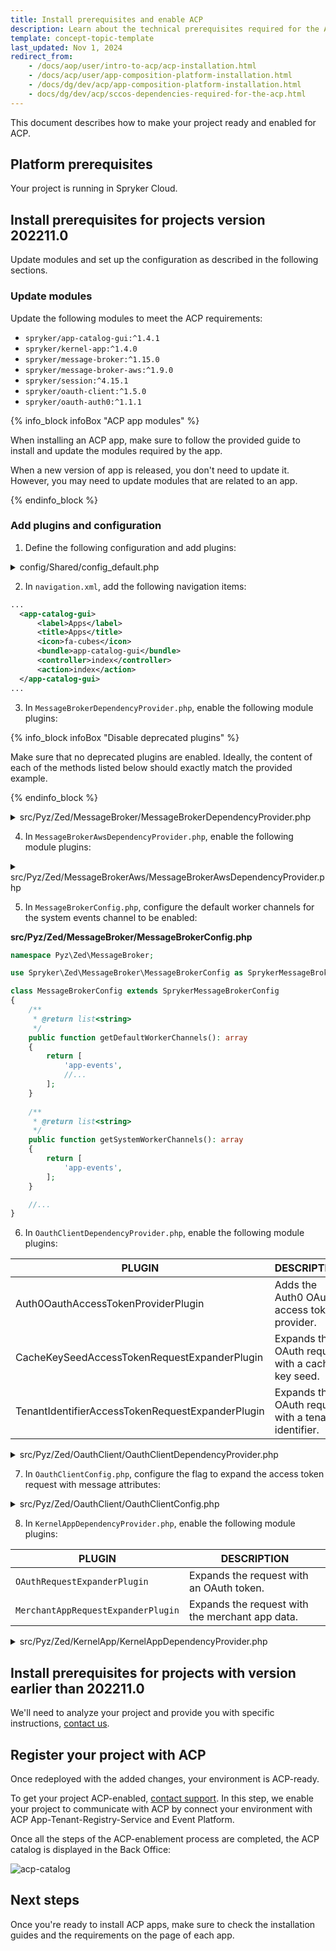 ```yaml
---
title: Install prerequisites and enable ACP
description: Learn about the technical prerequisites required for the App Composition Platform registration.
template: concept-topic-template
last_updated: Nov 1, 2024
redirect_from:
    - /docs/aop/user/intro-to-acp/acp-installation.html
    - /docs/acp/user/app-composition-platform-installation.html
    - /docs/dg/dev/acp/app-composition-platform-installation.html
    - docs/dg/dev/acp/sccos-dependencies-required-for-the-acp.html
---
```


This document describes how to make your project ready and enabled for ACP.


## Platform prerequisites

Your project is running in Spryker Cloud.

## Install prerequisites for projects version 202211.0

Update modules and set up the configuration as described in the following sections.

### Update modules

Update the following modules to meet the ACP requirements:

- `spryker/app-catalog-gui:^1.4.1`
- `spryker/kernel-app:^1.4.0`
- `spryker/message-broker:^1.15.0`
- `spryker/message-broker-aws:^1.9.0`
- `spryker/session:^4.15.1`
- `spryker/oauth-client:^1.5.0`
- `spryker/oauth-auth0:^1.1.1`


{% info_block infoBox "ACP app modules" %}

When installing an ACP app, make sure to follow the provided guide to install and update the modules required by the app.

When a new version of app is released, you don't need to update it. However, you may need to update modules that are related to an app.

{% endinfo_block %}


### Add plugins and configuration

1. Define the following configuration and add plugins:

<details>
  <summary>config/Shared/config_default.php</summary>

```php
use Spryker\Shared\AppCatalogGui\AppCatalogGuiConstants;
use Spryker\Shared\Kernel\KernelConstants;
use Spryker\Shared\MessageBroker\MessageBrokerConstants;
use Spryker\Shared\MessageBrokerAws\MessageBrokerAwsConstants;
use Spryker\Shared\OauthAuth0\OauthAuth0Constants;
use Spryker\Shared\OauthClient\OauthClientConstants;
use Spryker\Shared\Store\StoreConstants;
use Spryker\Zed\OauthAuth0\OauthAuth0Config;

...

// ----------------------------------------------------------------------------
// ------------------------------ ACP -----------------------------------------
// ----------------------------------------------------------------------------
$aopApplicationConfiguration = json_decode(html_entity_decode((string)getenv('SPRYKER_AOP_APPLICATION')), true);
$config[KernelConstants::DOMAIN_WHITELIST] = array_merge(
    $config[KernelConstants::DOMAIN_WHITELIST],
    $aopApplicationConfiguration['APP_DOMAINS'] ?? [],
);
$config[AppCatalogGuiConstants::APP_CATALOG_SCRIPT_URL] = $aopApplicationConfiguration['APP_CATALOG_SCRIPT_URL'] ?? '';

$aopAuthenticationConfiguration = json_decode(html_entity_decode((string)getenv('SPRYKER_AOP_AUTHENTICATION')), true);
$config[OauthAuth0Constants::AUTH0_CUSTOM_DOMAIN] = $aopAuthenticationConfiguration['AUTH0_CUSTOM_DOMAIN'] ?? '';
$config[OauthAuth0Constants::AUTH0_CLIENT_ID] = $aopAuthenticationConfiguration['AUTH0_CLIENT_ID'] ?? '';
$config[OauthAuth0Constants::AUTH0_CLIENT_SECRET] = $aopAuthenticationConfiguration['AUTH0_CLIENT_SECRET'] ?? '';

$config[MessageBrokerConstants::MESSAGE_TO_CHANNEL_MAP] = [
    AppConfigUpdatedTransfer::class => 'app-events',
    // Here we will define the correspondence of messages to channels for ACP
];

$config[MessageBrokerAwsConstants::CHANNEL_TO_RECEIVER_TRANSPORT_MAP] = [
    'app-events' => MessageBrokerAwsConfig::HTTP_CHANNEL_TRANSPORT,
    // Here we will define the receiver transport map accordingly to APP
];

$config[MessageBrokerAwsConstants::CHANNEL_TO_SENDER_TRANSPORT_MAP] = [
    // Here we will define the sender transport map accordingly to APP
];

// -------------------------------- ACP AWS --------------------------------------
$config[MessageBrokerAwsConstants::HTTP_CHANNEL_SENDER_BASE_URL] = getenv('SPRYKER_MESSAGE_BROKER_HTTP_CHANNEL_SENDER_BASE_URL') ?: '';
$config[MessageBrokerAwsConstants::HTTP_CHANNEL_RECEIVER_BASE_URL] = getenv('SPRYKER_MESSAGE_BROKER_HTTP_CHANNEL_RECEIVER_BASE_URL') ?: '';

$config[MessageBrokerConstants::IS_ENABLED] = (
    $config[MessageBrokerAwsConstants::HTTP_CHANNEL_SENDER_BASE_URL]
    && $config[MessageBrokerAwsConstants::HTTP_CHANNEL_RECEIVER_BASE_URL]
);

$config[KernelAppConstants::TENANT_IDENTIFIER]
    = $config[MessageBrokerConstants::TENANT_IDENTIFIER]
    = $config[MessageBrokerAwsConstants::CONSUMER_ID]
    = $config[OauthClientConstants::TENANT_IDENTIFIER]
    = $config[AppCatalogGuiConstants::TENANT_IDENTIFIER]
    = getenv('SPRYKER_TENANT_IDENTIFIER') ?: '';

// ----------------------------------------------------------------------------
// ------------------------------ OAUTH ---------------------------------------
// ----------------------------------------------------------------------------
$config[AppCatalogGuiConstants::OAUTH_PROVIDER_NAME]
    = $config[OauthClientConstants::OAUTH_PROVIDER_NAME_FOR_ACP]
    = $config[OauthClientConstants::OAUTH_PROVIDER_NAME_FOR_MESSAGE_BROKER]
    = $config[OauthClientConstants::OAUTH_PROVIDER_NAME_FOR_PAYMENT_AUTHORIZE]
    = OauthAuth0Config::PROVIDER_NAME;

$config[AppCatalogGuiConstants::OAUTH_GRANT_TYPE]
    = $config[OauthClientConstants::OAUTH_GRANT_TYPE_FOR_ACP]
    = $config[OauthClientConstants::OAUTH_GRANT_TYPE_FOR_MESSAGE_BROKER]
    = $config[OauthClientConstants::OAUTH_GRANT_TYPE_FOR_PAYMENT_AUTHORIZE]
    = OauthAuth0Config::GRANT_TYPE_CLIENT_CREDENTIALS;

$config[OauthClientConstants::OAUTH_OPTION_AUDIENCE_FOR_ACP]
    = $config[OauthClientConstants::OAUTH_OPTION_AUDIENCE_FOR_PAYMENT_AUTHORIZE]
    = 'aop-app';

$config[AppCatalogGuiConstants::OAUTH_OPTION_AUDIENCE] = 'aop-atrs';
$config[OauthClientConstants::OAUTH_OPTION_AUDIENCE_FOR_MESSAGE_BROKER] = 'aop-event-platform';
```

</details>

2. In `navigation.xml`, add the following navigation items:

```xml
...
  <app-catalog-gui>
      <label>Apps</label>
      <title>Apps</title>
      <icon>fa-cubes</icon>
      <bundle>app-catalog-gui</bundle>
      <controller>index</controller>
      <action>index</action>
  </app-catalog-gui>
...
```

3. In `MessageBrokerDependencyProvider.php`, enable the following module plugins:

{% info_block infoBox "Disable deprecated plugins" %}

Make sure that no deprecated plugins are enabled. Ideally, the content of each of the methods listed below should exactly match the provided example.

{% endinfo_block %}

<details>
  <summary>src/Pyz/Zed/MessageBroker/MessageBrokerDependencyProvider.php</summary>

```php
<?php

/**
 * This file is part of the Spryker Suite.
 * For full license information,  view the LICENSE file that was distributed with this source code.
 */

namespace Pyz\Zed\MessageBroker;

use Spryker\Zed\KernelApp\Communication\Plugin\MessageBroker\ActiveAppFilterMessageChannelPlugin;
use Spryker\Zed\KernelApp\Communication\Plugin\MessageBroker\AppConfigMessageHandlerPlugin;
use Spryker\Zed\MessageBroker\Communication\Plugin\MessageBroker\CorrelationIdMessageAttributeProviderPlugin;
use Spryker\Zed\MessageBroker\Communication\Plugin\MessageBroker\TenantActorMessageAttributeProviderPlugin;
use Spryker\Zed\MessageBroker\Communication\Plugin\MessageBroker\TimestampMessageAttributeProviderPlugin;
use Spryker\Zed\MessageBroker\Communication\Plugin\MessageBroker\TransactionIdMessageAttributeProviderPlugin;
use Spryker\Zed\MessageBroker\Communication\Plugin\MessageBroker\ValidationMiddlewarePlugin;
use Spryker\Zed\MessageBroker\MessageBrokerDependencyProvider as SprykerMessageBrokerDependencyProvider;
use Spryker\Zed\MessageBrokerAws\Communication\Plugin\MessageBroker\Sender\HttpChannelMessageSenderPlugin;
use Spryker\Zed\OauthClient\Communication\Plugin\MessageBroker\AccessTokenMessageAttributeProviderPlugin;
use Spryker\Zed\Session\Communication\Plugin\MessageBroker\SessionTrackingIdMessageAttributeProviderPlugin;

class MessageBrokerDependencyProvider extends SprykerMessageBrokerDependencyProvider
{
    /**
     * @return array<\Spryker\Zed\MessageBrokerExtension\Dependency\Plugin\MessageHandlerPluginInterface>
     */
    public function getMessageHandlerPlugins(): array
    {
        return [
            new AppConfigMessageHandlerPlugin(),
        ];
    }

    /**
     * @return array<\Spryker\Zed\MessageBrokerExtension\Dependency\Plugin\MessageSenderPluginInterface>
     */
    public function getMessageSenderPlugins(): array
    {
        return [
            new HttpChannelMessageSenderPlugin(),
        ];
    }

    /**
     * @return array<\Spryker\Zed\MessageBrokerExtension\Dependency\Plugin\MessageReceiverPluginInterface>
     */
    public function getMessageReceiverPlugins(): array
    {
        return [
            new HttpChannelMessageReceiverPlugin(),
        ];
    }

    /**
     * @return array<\Spryker\Zed\MessageBrokerExtension\Dependency\Plugin\MessageAttributeProviderPluginInterface>
     */
    public function getMessageAttributeProviderPlugins(): array
    {
        return [
            new CorrelationIdMessageAttributeProviderPlugin(),
            new TimestampMessageAttributeProviderPlugin(),
            new AccessTokenMessageAttributeProviderPlugin(),
            new TransactionIdMessageAttributeProviderPlugin(),
            new SessionTrackingIdMessageAttributeProviderPlugin(),
            new TenantActorMessageAttributeProviderPlugin(),
        ];
    }

    /**
     * @return array<\Spryker\Zed\MessageBrokerExtension\Dependency\Plugin\MiddlewarePluginInterface>
     */
    public function getMiddlewarePlugins(): array
    {
        return [
            new ValidationMiddlewarePlugin(),
        ];
    }
    
    /**
     * @return array<\Spryker\Zed\MessageBrokerExtension\Dependency\Plugin\FilterMessageChannelPluginInterface>
     */
    public function getFilterMessageChannelPlugins(): array
    {
        return [
            new ActiveAppFilterMessageChannelPlugin(),
        ];
    }
}
```

</details>

4. In `MessageBrokerAwsDependencyProvider.php`, enable the following module plugins:

<details>
  <summary>src/Pyz/Zed/MessageBrokerAws/MessageBrokerAwsDependencyProvider.php</summary>

```php
<?php

/**
 * This file is part of the Spryker Suite.
 * For full license information,  view the LICENSE file that was distributed with this source code.
 */

namespace Pyz\Zed\MessageBrokerAws;

use Spryker\Zed\MessageBroker\Communication\Plugin\MessageBrokerAws\Expander\ConsumerIdHttpChannelMessageConsumerRequestExpanderPlugin;
use Spryker\Zed\MessageBrokerAws\MessageBrokerAwsDependencyProvider as SprykerMessageBrokerAwsDependencyProvider;
use Spryker\Zed\OauthClient\Communication\Plugin\MessageBrokerAws\HttpChannelRequestExpanderPlugin;

class MessageBrokerAwsDependencyProvider extends SprykerMessageBrokerAwsDependencyProvider
{
    /**
     * @return list<\Spryker\Zed\MessageBrokerAwsExtension\Dependency\Plugin\HttpChannelMessageReceiverRequestExpanderPluginInterface>
     */
    protected function getHttpChannelMessageReceiverRequestExpanderPlugins(): array
    {
        return [
            new ConsumerIdHttpChannelMessageReceiverRequestExpanderPlugin(),
            new AccessTokenHttpChannelMessageReceiverRequestExpanderPlugin(),
        ];
    }
}
```

</details>

5. In `MessageBrokerConfig.php`, configure the default worker channels for the system events channel to be enabled:

**src/Pyz/Zed/MessageBroker/MessageBrokerConfig.php**

```php
namespace Pyz\Zed\MessageBroker;

use Spryker\Zed\MessageBroker\MessageBrokerConfig as SprykerMessageBrokerConfig;

class MessageBrokerConfig extends SprykerMessageBrokerConfig
{
    /**
     * @return list<string>
     */
    public function getDefaultWorkerChannels(): array
    {
        return [
            'app-events',
            //...
        ];
    }
    
    /**
     * @return list<string>
     */
    public function getSystemWorkerChannels(): array
    {
        return [
            'app-events',
        ];
    }

    //...
}
```

6. In `OauthClientDependencyProvider.php`, enable the following module plugins:

| PLUGIN | DESCRIPTION |
| - | - |
| Auth0OauthAccessTokenProviderPlugin |  Adds the Auth0 OAuth access token provider. |
| CacheKeySeedAccessTokenRequestExpanderPlugin |  Expands the OAuth request with a cache key seed. |
| TenantIdentifierAccessTokenRequestExpanderPlugin |  Expands the OAuth request with a tenant identifier. |

<details>
  <summary>src/Pyz/Zed/OauthClient/OauthClientDependencyProvider.php</summary>

```php
<?php

/**
 * This file is part of the Spryker Suite.
 * For full license information,  view the LICENSE file that was distributed with this source code.
 */

namespace Pyz\Zed\OauthClient;

use Spryker\Zed\MessageBroker\Communication\Plugin\OauthClient\TenantIdentifierAccessTokenRequestExpanderPlugin;
use Spryker\Zed\OauthAuth0\Communication\Plugin\OauthClient\Auth0OauthAccessTokenProviderPlugin;
use Spryker\Zed\OauthAuth0\Communication\Plugin\OauthClient\CacheKeySeedAccessTokenRequestExpanderPlugin;
use Spryker\Zed\OauthClient\OauthClientDependencyProvider as SprykerOauthClientDependencyProvider;

class OauthClientDependencyProvider extends SprykerOauthClientDependencyProvider
{
    /**
     * @return array<\Spryker\Zed\OauthClientExtension\Dependency\Plugin\OauthAccessTokenProviderPluginInterface>
     */
    protected function getOauthAccessTokenProviderPlugins(): array
    {
        return [
            new Auth0OauthAccessTokenProviderPlugin(),
        ];
    }

    /**
     * @return array<\Spryker\Zed\OauthClientExtension\Dependency\Plugin\AccessTokenRequestExpanderPluginInterface>
     */
    protected function getAccessTokenRequestExpanderPlugins(): array
    {
        return [
            new CacheKeySeedAccessTokenRequestExpanderPlugin(),
            new TenantIdentifierAccessTokenRequestExpanderPlugin(),
        ];
    }
}
```

</details>

7. In `OauthClientConfig.php`, configure the flag to expand the access token request with message attributes:

<details>
  <summary>src/Pyz/Zed/OauthClient/OauthClientConfig.php</summary>

```php
<?php

/**
 * This file is part of the Spryker Suite.
 * For full license information,  view the LICENSE file that was distributed with this source code.
 */

namespace Pyz\Zed\OauthClient;

use Spryker\Zed\OauthClient\OauthClientConfig as SprykerOauthClientConfig;

class OauthClientConfig extends SprykerOauthClientConfig
{
    /**
     * @api
     *
     * @return bool
     */
    public function isAccessTokenRequestExpandedByMessageAttributes(): bool
    {
        return true;
    }
}
```

</details>


8. In `KernelAppDependencyProvider.php`, enable the following module plugins:

| PLUGIN | DESCRIPTION |
| - | - |
| `OAuthRequestExpanderPlugin` | Expands the request with an OAuth token. |
| `MerchantAppRequestExpanderPlugin` | Expands the request with the merchant app data. |

<details>
  <summary>src/Pyz/Zed/KernelApp/KernelAppDependencyProvider.php</summary>

```php
<?php

/**
 * This file is part of the Spryker Suite.
 * For full license information,  view the LICENSE file that was distributed with this source code.
 */

namespace Pyz\Zed\KernelApp;

use Spryker\Zed\KernelApp\KernelAppDependencyProvider as SprykerKernelAppDependencyProvider;
use Spryker\Zed\MerchantApp\Communication\Plugin\KernelApp\MerchantAppRequestExpanderPlugin;
use Spryker\Zed\OauthClient\Communication\Plugin\KernelApp\OAuthRequestExpanderPlugin;

class KernelAppDependencyProvider extends SprykerKernelAppDependencyProvider
{
    /**
     * @return array<\Spryker\Shared\KernelAppExtension\RequestExpanderPluginInterface>
     */
    public function getRequestExpanderPlugins(): array
    {
        return [
            new OAuthRequestExpanderPlugin(),
            new MerchantAppRequestExpanderPlugin(),
        ];
    }
}
```

</details>


## Install prerequisites for projects with version earlier than 202211.0

We'll need to analyze your project and provide you with specific instructions, [contact us](https://support.spryker.com/).


## Register your project with ACP

Once redeployed with the added changes, your environment is ACP-ready.

To get your project ACP-enabled, [contact support](https://spryker.com/support/). In this step, we enable your project to communicate with ACP by connect your environment with ACP App-Tenant-Registry-Service and Event Platform.

Once all the steps of the ACP-enablement process are completed, the ACP catalog is displayed in the Back Office:

![acp-catalog](https://spryker.s3.eu-central-1.amazonaws.com/docs/aop/app-orchestration-platform-overview/aop-catalog.png)


## Next steps

Once you're ready to install ACP apps, make sure to check the installation guides and the requirements on the page of each app.
